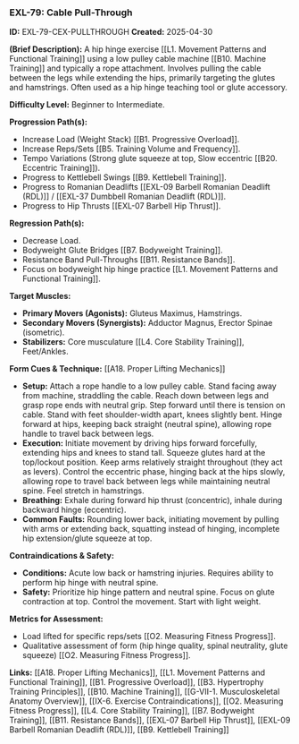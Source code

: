 ### **EXL-79: Cable Pull-Through**

**ID:** EXL-79-CEX-PULLTHROUGH **Created:** 2025-04-30

**(Brief Description):** A hip hinge exercise [[L1. Movement Patterns and Functional Training]] using a low pulley cable machine [[B10. Machine Training]] and typically a rope attachment. Involves pulling the cable between the legs while extending the hips, primarily targeting the glutes and hamstrings. Often used as a hip hinge teaching tool or glute accessory.

**Difficulty Level:** Beginner to Intermediate.

**Progression Path(s):**

- Increase Load (Weight Stack) [[B1. Progressive Overload]].
- Increase Reps/Sets [[B5. Training Volume and Frequency]].
- Tempo Variations (Strong glute squeeze at top, Slow eccentric [[B20. Eccentric Training]]).
- Progress to Kettlebell Swings [[B9. Kettlebell Training]].
- Progress to Romanian Deadlifts [[EXL-09 Barbell Romanian Deadlift (RDL)]] / [[EXL-37 Dumbbell Romanian Deadlift (RDL)]].
- Progress to Hip Thrusts [[EXL-07 Barbell Hip Thrust]].

**Regression Path(s):**

- Decrease Load.
- Bodyweight Glute Bridges [[B7. Bodyweight Training]].
- Resistance Band Pull-Throughs [[B11. Resistance Bands]].
- Focus on bodyweight hip hinge practice [[L1. Movement Patterns and Functional Training]].

**Target Muscles:**

- **Primary Movers (Agonists):** Gluteus Maximus, Hamstrings.
- **Secondary Movers (Synergists):** Adductor Magnus, Erector Spinae (isometric).
- **Stabilizers:** Core musculature [[L4. Core Stability Training]], Feet/Ankles.

**Form Cues & Technique:** [[A18. Proper Lifting Mechanics]]

- **Setup:** Attach a rope handle to a low pulley cable. Stand facing away from machine, straddling the cable. Reach down between legs and grasp rope ends with neutral grip. Step forward until there is tension on cable. Stand with feet shoulder-width apart, knees slightly bent. Hinge forward at hips, keeping back straight (neutral spine), allowing rope handle to travel back between legs.
- **Execution:** Initiate movement by driving hips forward forcefully, extending hips and knees to stand tall. Squeeze glutes hard at the top/lockout position. Keep arms relatively straight throughout (they act as levers). Control the eccentric phase, hinging back at the hips slowly, allowing rope to travel back between legs while maintaining neutral spine. Feel stretch in hamstrings.
- **Breathing:** Exhale during forward hip thrust (concentric), inhale during backward hinge (eccentric).
- **Common Faults:** Rounding lower back, initiating movement by pulling with arms or extending back, squatting instead of hinging, incomplete hip extension/glute squeeze at top.

**Contraindications & Safety:**

- **Conditions:** Acute low back or hamstring injuries. Requires ability to perform hip hinge with neutral spine.
- **Safety:** Prioritize hip hinge pattern and neutral spine. Focus on glute contraction at top. Control the movement. Start with light weight.

**Metrics for Assessment:**

- Load lifted for specific reps/sets [[O2. Measuring Fitness Progress]].
- Qualitative assessment of form (hip hinge quality, spinal neutrality, glute squeeze) [[O2. Measuring Fitness Progress]].

**Links:** [[A18. Proper Lifting Mechanics]], [[L1. Movement Patterns and Functional Training]], [[B1. Progressive Overload]], [[B3. Hypertrophy Training Principles]], [[B10. Machine Training]], [[G-VII-1. Musculoskeletal Anatomy Overview]], [[IX-6. Exercise Contraindications]], [[O2. Measuring Fitness Progress]], [[L4. Core Stability Training]], [[B7. Bodyweight Training]], [[B11. Resistance Bands]], [[EXL-07 Barbell Hip Thrust]], [[EXL-09 Barbell Romanian Deadlift (RDL)]], [[B9. Kettlebell Training]]